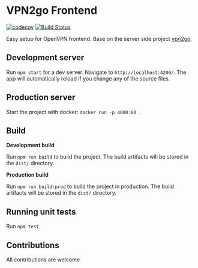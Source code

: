 # VPN2go Frontend

[![codecov](https://codecov.io/gh/wil92/vpn2go-frontend/branch/master/graph/badge.svg)](https://codecov.io/gh/wil92/vpn2go-frontend)
[![Build Status](https://travis-ci.org/wil92/vpn2go-frontend.svg?branch=master)](https://travis-ci.org/wil92/vpn2go-frontend)

Easy setup for OpenVPN frontend. Base on the server side project [vpn2go](https://github.com/jadolg/vpn2go).

## Development server

Run `npm start` for a dev server. Navigate to `http://localhost:4200/`. The app will automatically reload if you change any of the source files.

## Production server

Start the project with docker: `docker run -p 4000:80 .`

## Build

**Development build**

Run `npm run build` to build the project. The build artifacts will be stored in the `dist/` directory.

**Production build**

Run `npm run build:prod` to build the project in production. The build artifacts will be stored in the `dist/` directory.

## Running unit tests

Run `npm test`

## Contributions

All contributions are welcome
